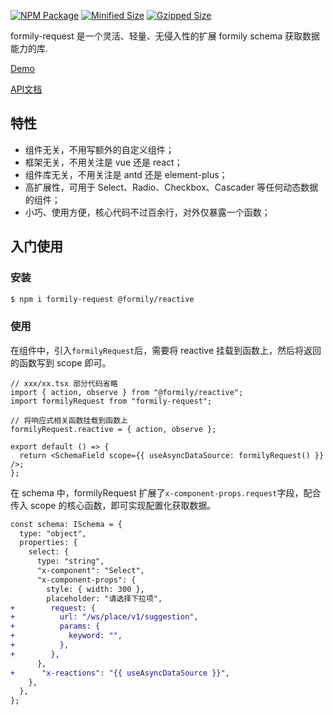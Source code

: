 [![NPM Package](https://img.shields.io/npm/v/formily-request.svg)](https://www.npmjs.org/package/formily-request)
[![Minified Size](https://img.shields.io/bundlephobia/min/formily-request.svg?label=minified)](https://bundlephobia.com/result?p=formily-request)
[![Gzipped Size](https://img.shields.io/bundlephobia/minzip/formily-request.svg?label=gzipped)](https://bundlephobia.com/result?p=formily-request)

formily-request 是一个灵活、轻量、无侵入性的扩展 formily schema 获取数据能力的库.

[Demo](https://007sair.github.io/formily-request/)

[API文档](/docs//API.md)

## 特性

- 组件无关，不用写额外的自定义组件；
- 框架无关，不用关注是 vue 还是 react；
- 组件库无关，不用关注是 antd 还是 element-plus；
- 高扩展性，可用于 Select、Radio、Checkbox、Cascader 等任何动态数据的组件；
- 小巧、使用方便，核心代码不过百余行，对外仅暴露一个函数；

## 入门使用

### 安装

```sh
$ npm i formily-request @formily/reactive
```

### 使用

在组件中，引入`formilyRequest`后，需要将 reactive 挂载到函数上，然后将返回的函数写到 scope 即可。

```tsx
// xxx/xx.tsx 部分代码省略
import { action, observe } from "@formily/reactive";
import formilyRequest from "formily-request";

// 将响应式相关函数挂载到函数上
formilyRequest.reactive = { action, observe };

export default () => {
  return <SchemaField scope={{ useAsyncDataSource: formilyRequest() }} />;
};
```

在 schema 中，formilyRequest 扩展了`x-component-props.request`字段，配合传入 scope 的核心函数，即可实现配置化获取数据。

```diff
const schema: ISchema = {
  type: "object",
  properties: {
    select: {
      type: "string",
      "x-component": "Select",
      "x-component-props": {
        style: { width: 300 },
        placeholder: "请选择下拉项",
+        request: {
+          url: "/ws/place/v1/suggestion",
+          params: {
+            keyword: "",
+          },
+        },
      },
+      "x-reactions": "{{ useAsyncDataSource }}",
    },
  },
};
```
